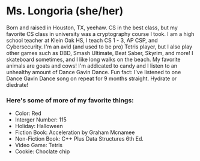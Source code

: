 # Ms. Longoria (she/her)
Born and raised in Houston, TX, yeehaw.
CS in the best class, but my favorite CS class in university was a cryptography course  I took.
I am a high school teacher at Klein Oak HS, I teach CS 1 - 3, AP CSP, and Cybersecurity.
I'm an avid (and used to be pro) Tetris player, but I also play other games such as DBD, Smash Ultimate, Beat Saber, Skyrim, and more!
I skateboard sometimes, and I like long walks on the beach.
My favorite animals are goats and cows!
I'm addicated to candy and I listen to an unhealthy amount of Dance Gavin Dance.
Fun fact: I've listened to one Dance Gavin Dance song on repeat for 9 months straight.
Hydrate or diedrate!

### Here's some of more of my favorite things:
  - Color: Red
  - Interger Number: 115
  - Holiday: Halloween
  - Fiction Book: Acceleration by Graham Mcnamee
  - Non-Fiction Book: C++ Plus Data Structures 6th Ed.
  - Video Game: Tetris
  - Cookie: Choclate chip
